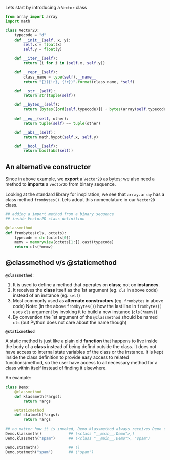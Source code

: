 Lets start by introducing a `Vector` class
```python
from array import array
import math

class Vector2D:
    typecode = "d"
    def __init__(self, x, y):
        self.x = float(x)
        self.y = float(y)

    def __iter__(self):
        return (i for i in (self.x, self.y))

    def __repr__(self):
        class_name = type(self).__name__
        return "{}({!r}, {!r})".format(class_name, *self)

    def __str__(self):
        return str(tuple(self))

    def __bytes__(self):
        return (bytes([ord(self.typecode)]) + bytes(array(self.typecode, self)))

    def __eq__(self, other):
        return tuple(self) == tuple(other)

    def __abs__(self):
        return math.hypot(self.x, self.y)

    def __bool__(self):
        return bool(abs(self))
```

## An alternative constructor

Since in above example, we **export** a `Vector2D` as bytes; 
we also need a method to **imports** a `vector2D` from binary sequence.

Looking at the standard library for inspiration, we see that `array.array`
has a class method `frombytes()`. Lets adopt this nomenclature in our `Vector2D` class.

```python
## adding a import method from a binary sequence
## inside Vector2D class definition

@classmethod
def frombytes(cls, octets):
    typecode = chr(octets[0])
    memv = memoryview(octets[1:]).cast(typecode)
    return cls(*memv)
```

## @classmethod v/s @staticmethod

**`@classmethod`**:

1. It is used to define a method that operates on **class**; not on **instances**.
2. It receives the **class** itself as the 1st argument (eg. `cls` in above code) 
instead of an instance (eg. `self`)
3. Most commonly used as **alternate constructors** (eg. `frombytes` in above code)
Note: (in the above `frombyytes()`) how the last line in `frombytes()` uses `cls` argument by invoking 
it to build a new instance (`cls(*memv)`)
4. By convention the 1st argument of the `@classmethod` should be named `cls` 
(but Python does not care about the name though)

**`@staticmethod`**

A static method is just like a plain old **function** that happens to live inside the body of a **class**
instead of being defind outside the class.
It does not have access to internal state variables of the class or the instance.
It is kept inside the class definition to provide easy access to related functions/method,
so the user have access to all necessary method for a class within itself instead of finding it elsewhere.

An example:
```python
class Demo:
    @classmethod
    def klassmeth(*args):
        return *args

    @staticmethod
    def statmeth(*args):
        return *args
```
```python
## no matter how it is invoked, Demo.klassmethod always receives Demo class as its 1st argument
Demo.klassmeth()            ## (<class "__main__.Demo">,)
Demo.klassmeth("spam")      ## (<class "__main__.Demo">, "spam")

Demo.statmeth()             ## ()
Demo.statmeth("spam")       ## ("spam")
```
